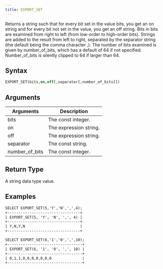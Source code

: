 ```yaml
---
title: EXPORT_SET
---
```


Returns a string such that for every bit set in the value bits,
you get an on string and for every bit not set in the value, you get an off string.
Bits in bits are examined from right to left (from low-order to high-order bits).
Strings are added to the result from left to right, separated by the separator string (the default being the comma character ,).
The number of bits examined is given by number_of_bits, which has a default of 64 if not specified.
Number_of_bits is silently clipped to 64 if larger than 64.

## Syntax

```sql
EXPORT_SET(bits,on,off[,separator[,number_of_bits]])
```

## Arguments

| Arguments   | Description |
| ----------- | ----------- |
| bits | The const integer. |
| on | The expression string. |
| off | The expression string. |
| separator | The const string. |
| number_of_bits | The const integer. |

## Return Type

A string data type value.

## Examples

```txt
SELECT EXPORT_SET(5,'Y','N',',',4);
+---------------------------------+
| EXPORT_SET(5, 'Y', 'N', ',', 4) |
+---------------------------------+
| Y,N,Y,N                         |
+---------------------------------+

SELECT EXPORT_SET(6,'1','0',',',10);
+----------------------------------+
| EXPORT_SET(6, '1', '0', ',', 10) |
+----------------------------------+
| 0,1,1,0,0,0,0,0,0,0              |
+----------------------------------+
```
